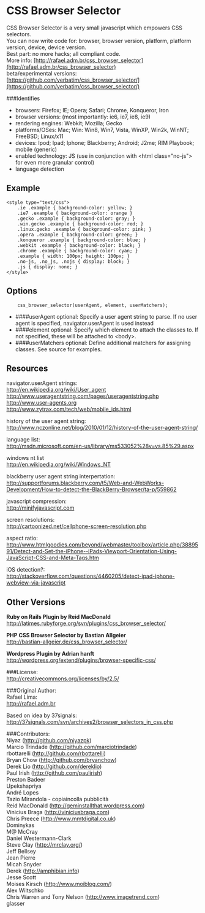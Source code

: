 # CSS Browser Selector

CSS Browser Selector is a very small javascript which empowers CSS selectors.  
You can now write code for: browser, browser version, platform, platform version, device, device version.  
Best part: no more hacks; all compliant code.  
More info: [http://rafael.adm.br/css_browser_selector](http://rafael.adm.br/css_browser_selector)  
beta/experimental versions: [https://github.com/verbatim/css_browser_selector/](https://github.com/verbatim/css_browser_selector/)  

###Identifies
* browsers: Firefox; IE; Opera; Safari; Chrome, Konqueror, Iron  
* browser versions: (most importantly: ie6, ie7, ie8, ie9)  
* rendering engines: Webkit; Mozilla; Gecko  
* platforms/OSes: Mac; Win: Win8, Win7, Vista, WinXP, Win2k, WinNT; FreeBSD; Linux/x11  
* devices: Ipod; Ipad; Iphone; Blackberry; Android; J2me; RIM Playbook; mobile (generic)  
* enabled technology: JS (use in conjunction with &lt;html class="no-js"> for even more granular control)  
* language detection  

## Example

    <style type="text/css"> 
	    .ie .example { background-color: yellow; }
	    .ie7 .example { background-color: orange }
	    .gecko .example { background-color: gray; }
	    .win.gecko .example { background-color: red; }
	    .linux.gecko .example { background-color: pink; }
	    .opera .example { background-color: green; }
	    .konqueror .example { background-color: blue; }
	    .webkit .example { background-color: black; }
	    .chrome .example { background-color: cyan; }
	    .example { width: 100px; height: 100px; }
	    .no-js, .no_js, .nojs { display: block; }
	    .js { display: none; }
    </style>

## Options  

		css_browser_selector(userAgent, element, userMatchers);

* ####userAgent
optional: Specify a user agent string to parse. If no user agent is specified, navigator.userAgent is used instead
* ####element
optional: Specify which element to attach the classes to. If not specified, these will be attached to \<body\>.
* ####userMatchers
optional: Define additional matchers for assigning classes. See source for examples.


## Resources

navigator.userAgent strings:  
http://en.wikipedia.org/wiki/User_agent
http://www.useragentstring.com/pages/useragentstring.php  
http://www.user-agents.org  
http://www.zytrax.com/tech/web/mobile_ids.html

history of the user agent string:  
http://www.nczonline.net/blog/2010/01/12/history-of-the-user-agent-string/

language list:  
http://msdn.microsoft.com/en-us/library/ms533052%28v=vs.85%29.aspx

windows nt list  
http://en.wikipedia.org/wiki/Windows_NT

blackberry user agent string interpertation:  
http://supportforums.blackberry.com/t5/Web-and-WebWorks-Development/How-to-detect-the-BlackBerry-Browser/ta-p/559862

javascript compression:  
http://minifyjavascript.com

screen resolutions:  
http://cartoonized.net/cellphone-screen-resolution.php

aspect ratio:  
http://www.htmlgoodies.com/beyond/webmaster/toolbox/article.php/3889591/Detect-and-Set-the-iPhone--iPads-Viewport-Orientation-Using-JavaScript-CSS-and-Meta-Tags.htm

iOS detection?:  
http://stackoverflow.com/questions/4460205/detect-ipad-iphone-webview-via-javascript


## Other Versions

**Ruby on Rails Plugin by Reid MacDonald**  
http://latimes.rubyforge.org/svn/plugins/css_browser_selector/

**PHP CSS Browser Selector by Bastian Allgeier**  
http://bastian-allgeier.de/css_browser_selector/

**Wordpress Plugin by Adrian hanft**  
http://wordpress.org/extend/plugins/browser-specific-css/


###License:  
http://creativecommons.org/licenses/by/2.5/

###Original Author:  
Rafael Lima:  
http://rafael.adm.br

Based on idea by 37signals:  
http://37signals.com/svn/archives2/browser_selectors_in_css.php

###Contributors:  
Niyaz (http://github.com/niyazpk)  
Marcio Trindade (http://github.com/marciotrindade)  
rbottarelli (http://github.com/rbottarelli)  
Bryan Chow (http://github.com/bryanchow)  
Derek Lio (http://github.com/dereklio)  
Paul Irish (http://github.com/paulirish)  
Preston Badeer  
Upekshapriya  
André Lopes  
Tazio Mirandola - copiaincolla pubblicità  
Reid MacDonald (http://geminstallthat.wordpress.com)  
Vinicius Braga (http://viniciusbraga.com)  
Chris Preece (http://www.mmtdigital.co.uk)  
Dominykas  
M@ McCray  
Daniel Westermann-Clark  
Steve Clay (http://mrclay.org/)  
Jeff Bellsey  
Jean Pierre  
Micah Snyder  
Derek (http://amphibian.info)  
Jesse Scott  
Moises Kirsch (http://www.moiblog.com/)  
Alex Wiltschko  
Chris Warren and Tony Nelson (http://www.imagetrend.com)  
glasser
